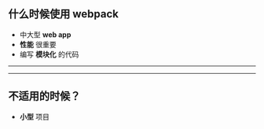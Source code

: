 ## 什么时候使用 webpack

* 中大型 **web app**
* **性能** 很重要
* 编写 **模块化** 的代码

---

---

## 不适用的时候？

* **小型** 项目
